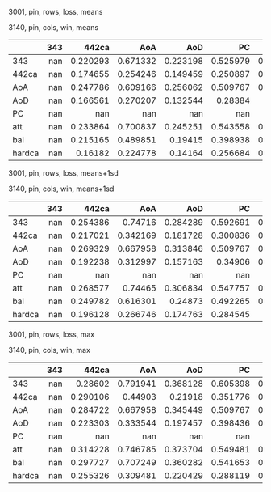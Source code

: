 3001, pin, rows, loss, means

3140, pin, cols, win, means

|        |   343 |      442ca |        AoA |        AoD |         PC |        att |        bal |     hardca |
|:-------|------:|-----------:|-----------:|-----------:|-----------:|-----------:|-----------:|-----------:|
| 343    |   nan |   0.220293 |   0.671332 |   0.223198 |   0.525979 |   0.564854 |   0.475301 |   0.206921 |
| 442ca  |   nan |   0.174655 |   0.254246 |   0.149459 |   0.250897 |   0.250204 |   0.210227 |   0.179813 |
| AoA    |   nan |   0.247786 |   0.609166 |   0.256062 |   0.509767 |   0.558799 |   0.455989 |   0.228782 |
| AoD    |   nan |   0.166561 |   0.270207 |   0.132544 |   0.28384  |   0.24991  |   0.2127   |   0.172042 |
| PC     |   nan | nan        | nan        | nan        | nan        | nan        | nan        | nan        |
| att    |   nan |   0.233864 |   0.700837 |   0.245251 |   0.543558 |   0.602218 |   0.508859 |   0.210596 |
| bal    |   nan |   0.215165 |   0.489851 |   0.19415  |   0.398938 |   0.429682 |   0.351764 |   0.224056 |
| hardca |   nan |   0.16182  |   0.224778 |   0.14164  |   0.256684 |   0.239454 |   0.19999  |   0.163685 |

3001, pin, rows, loss, means+1sd

3140, pin, cols, win, means+1sd

|        |   343 |      442ca |        AoA |        AoD |         PC |        att |        bal |     hardca |
|:-------|------:|-----------:|-----------:|-----------:|-----------:|-----------:|-----------:|-----------:|
| 343    |   nan |   0.254386 |   0.74716  |   0.284289 |   0.592691 |   0.644421 |   0.587114 |   0.27741  |
| 442ca  |   nan |   0.217021 |   0.342169 |   0.181728 |   0.300836 |   0.304149 |   0.270964 |   0.228986 |
| AoA    |   nan |   0.269329 |   0.667958 |   0.313846 |   0.509767 |   0.588055 |   0.539402 |   0.28543  |
| AoD    |   nan |   0.192238 |   0.312997 |   0.157163 |   0.34906  |   0.272652 |   0.263125 |   0.212318 |
| PC     |   nan | nan        | nan        | nan        | nan        | nan        | nan        | nan        |
| att    |   nan |   0.268577 |   0.74465  |   0.306834 |   0.547757 |   0.665288 |   0.609266 |   0.27878  |
| bal    |   nan |   0.249782 |   0.616301 |   0.24873  |   0.492265 |   0.530073 |   0.466527 |   0.293937 |
| hardca |   nan |   0.196128 |   0.266746 |   0.174763 |   0.284545 |   0.26557  |   0.242681 |   0.210873 |

3001, pin, rows, loss, max

3140, pin, cols, win, max

|        |   343 |      442ca |        AoA |        AoD |         PC |        att |        bal |     hardca |
|:-------|------:|-----------:|-----------:|-----------:|-----------:|-----------:|-----------:|-----------:|
| 343    |   nan |   0.28602  |   0.791941 |   0.368128 |   0.605398 |   0.710296 |   0.790121 |   0.355967 |
| 442ca  |   nan |   0.290106 |   0.44903  |   0.21918  |   0.351776 |   0.390464 |   0.431613 |   0.27771  |
| AoA    |   nan |   0.284722 |   0.667958 |   0.345449 |   0.509767 |   0.588055 |   0.671083 |   0.300278 |
| AoD    |   nan |   0.223303 |   0.333544 |   0.197457 |   0.398436 |   0.295112 |   0.341752 |   0.265314 |
| PC     |   nan | nan        | nan        | nan        | nan        | nan        | nan        | nan        |
| att    |   nan |   0.314228 |   0.746785 |   0.373704 |   0.549481 |   0.687633 |   0.774196 |   0.321517 |
| bal    |   nan |   0.297727 |   0.707249 |   0.360282 |   0.541653 |   0.624875 |   0.722762 |   0.391837 |
| hardca |   nan |   0.255326 |   0.309481 |   0.220429 |   0.288119 |   0.287163 |   0.315719 |   0.302451 |

